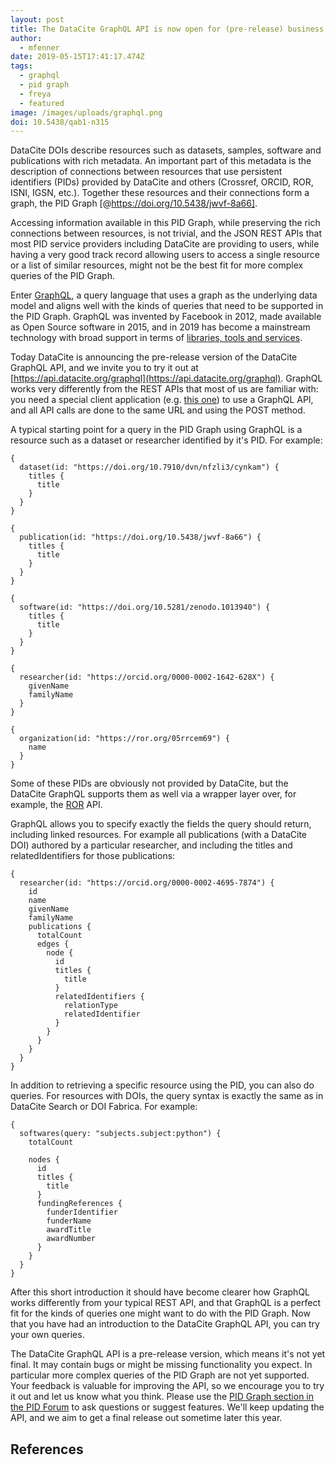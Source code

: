 ```yaml
---
layout: post
title: The DataCite GraphQL API is now open for (pre-release) business
author:
  - mfenner
date: 2019-05-15T17:41:17.474Z
tags:
  - graphql
  - pid graph
  - freya
  - featured
image: /images/uploads/graphql.png
doi: 10.5438/qab1-n315
---
```

DataCite DOIs describe resources such as datasets, samples, software and publications with rich metadata. An important part of this metadata is the description of connections between resources that use persistent identifiers (PIDs) provided by DataCite and others (Crossref, ORCID, ROR, ISNI, IGSN, etc.). Together these resources and their connections form a graph, the PID Graph [@https://doi.org/10.5438/jwvf-8a66].

Accessing information available in this PID Graph, while preserving the rich connections between resources, is not trivial, and the JSON REST APIs that most PID service providers including DataCite are providing to users, while having a very good track record allowing users to access a single resource or a list of similar resources, might not be the best fit for more complex queries of the PID Graph.

Enter [GraphQL](https://graphql.org/), a query language that uses a graph as the underlying data model and aligns well with the kinds of queries that need to be supported in the PID Graph. GraphQL was invented by Facebook in 2012, made available as Open Source software in 2015, and in 2019 has become a mainstream technology with broad support in terms of [libraries, tools and services](https://graphql.org/code/). 

Today DataCite is announcing the pre-release version of the DataCite GraphQL API, and we invite you to try it out at [https://api.datacite.org/graphql](https://api.datacite.org/graphql). GraphQL works very differently from the REST APIs that most of us are familiar with: you need a special client application (e.g. [this one](https://electronjs.org/apps/graphiql)) to use a GraphQL API, and all API calls are done to the same URL and using the POST method.

A typical starting point for a query in the PID Graph using GraphQL is a resource such as a dataset or researcher identified by it's PID. For example:

```
{
  dataset(id: "https://doi.org/10.7910/dvn/nfzli3/cynkam") {
    titles {
      title
    }
  }
}
```
```
{
  publication(id: "https://doi.org/10.5438/jwvf-8a66") {
    titles {
      title
    }
  }
}
```
```
{
  software(id: "https://doi.org/10.5281/zenodo.1013940") {
    titles {
      title
    }
  }
}
```
```
{
  researcher(id: "https://orcid.org/0000-0002-1642-628X") {
    givenName
    familyName
  }
}
```
```
{
  organization(id: "https://ror.org/05rrcem69") {
    name
  }
}
```
Some of these PIDs are obviously not provided by DataCite, but the DataCite GraphQL supports them as well via a wrapper layer over, for example, the [ROR](https://ror.org) API.

GraphQL allows you to specify exactly the fields the query should return, including linked resources. For example all publications (with a DataCite DOI) authored by a particular researcher, and including the titles and relatedIdentifiers for those publications:

```
{
  researcher(id: "https://orcid.org/0000-0002-4695-7874") {
    id
    name
    givenName
    familyName
    publications {
      totalCount
      edges {
        node {
          id
          titles {
            title
          }
          relatedIdentifiers {
            relationType
            relatedIdentifier
          }
        }
      }
    }
  }
}
```
In addition to retrieving a specific resource using the PID, you can also do queries. For resources with DOIs, the query syntax is exactly the same as in DataCite Search or DOI Fabrica. For example: 

```
{
  softwares(query: "subjects.subject:python") {
    totalCount
    
    nodes {
      id
      titles {
        title
      }
      fundingReferences {
        funderIdentifier
        funderName
        awardTitle
        awardNumber
      }
    }
  }
}
```
After this short introduction it should have become clearer how GraphQL works differently from your typical REST API, and that GraphQL is a perfect fit for the kinds of queries one might want to do with the PID Graph. Now that you have had an introduction to the DataCite GraphQL API, you can try your own queries. 

The DataCite GraphQL API is a pre-release version, which means it's not yet final. It may contain bugs or might be missing functionality you expect. In particular more complex queries of the PID Graph are not yet supported. Your feedback is valuable for improving the API, so we encourage you to try it out and let us know what you think. Please use the [PID Graph section in the PID Forum](https://www.pidforum.org/c/pid-graph) to ask questions or suggest features. We'll keep updating the API, and we aim to get a final release out sometime later this year. 

## References
